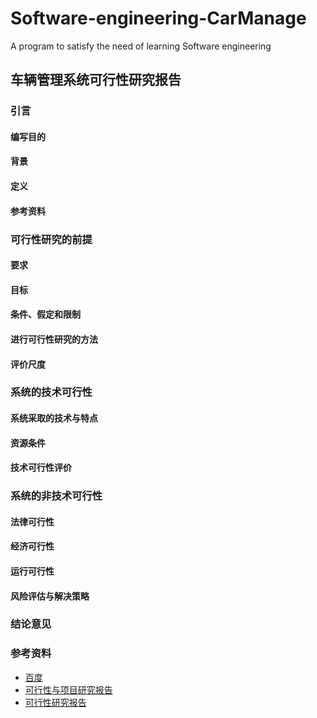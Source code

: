 # Software-engineering-CarManage
A program to satisfy the need of learning Software engineering

## 车辆管理系统可行性研究报告
### 引言
#### 编写目的
#### 背景
#### 定义
#### 参考资料
### 可行性研究的前提
#### 要求
#### 目标
#### 条件、假定和限制
#### 进行可行性研究的方法
#### 评价尺度
### 系统的技术可行性
#### 系统采取的技术与特点
#### 资源条件
#### 技术可行性评价
### 系统的非技术可行性
#### 法律可行性
#### 经济可行性
#### 运行可行性
#### 风险评估与解决策略
### 结论意见


### 参考资料
* [百度](http://baidu.com)
* [可行性与项目研究报告](https://wenku.baidu.com/view/7b1cc77ee45c3b3567ec8bad.html)
* [可行性研究报告](https://wenku.baidu.com/view/495e2696f605cc1755270722192e453610665ba9.html)
